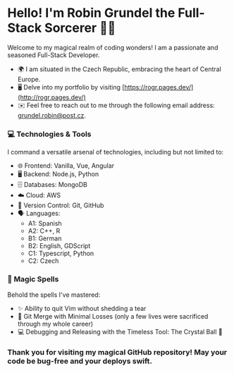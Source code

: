 # Hello! I'm  Robin Grundel the Full-Stack Sorcerer 🧙‍♂️ 

Welcome to my magical realm of coding wonders! I am a passionate and seasoned Full-Stack Developer.

* 🌍  I am situated in the Czech Republic, embracing the heart of Central Europe.
* 🖥️  Delve into my portfolio by visiting [https://rogr.pages.dev/](http://rogr.pages.dev/)
* ✉️  Feel free to reach out to me through the following email address: grundel.robin@post.cz.

### 💻 Technologies & Tools

I command a versatile arsenal of technologies, including but not limited to:


- 🌐 Frontend: Vanilla, Vue, Angular
- 🖥️ Backend: Node.js, Python
- 🗄️ Databases: MongoDB
- ☁️ Cloud: AWS
- 🚀 Version Control: Git, GitHub
- 🗣️ Languages:
    - A1: Spanish
    - A2: C++, R
    - B1: German
    - B2: English, GDScript
    - C1: Typescript, Python
    - C2: Czech

### 🚀 Magic Spells

Behold the spells I've mastered:

- ✨ Ability to quit Vim without shedding a tear
- 🚀 Git Merge with Minimal Losses (only a few lives were sacrificed through my whole career) 
- 💻 Debugging and Releasing with the Timeless Tool: The Crystal Ball 🔮

### Thank you for visiting my magical GitHub repository! May your code be bug-free and your deploys swift.
